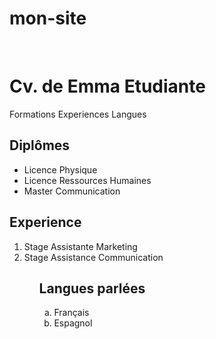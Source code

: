 # mon-site
<!DOCTYPE html>
<html>
<body>
​
<h1>Cv. de Emma Etudiante</h1>
<nav></nav>
<a href"">Formations</a>
<a href"">Experiences</a>
<a href"">Langues</a>
<nav>
<!-- le Cv en lui-même -->
<h2>Diplômes</h2>
<ul>
<li>Licence Physique</li>
<li>Licence Ressources Humaines</li>
<li>Master Communication</li>
</ul>
<h2> Experience </h2>
<!--Listes ordonnées-->
<ol>
<li>Stage Assistante Marketing
<li>Stage Assistance Communication
<!-- Listes ordonnées -->
<ol>
<h2>Langues parlées</h2>
<!-- Listes ordonnées -->
<ol type="a">
<li>Français</li>
<li>Espagnol</li>

